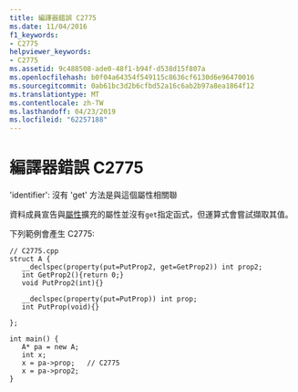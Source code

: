 ```yaml
---
title: 編譯器錯誤 C2775
ms.date: 11/04/2016
f1_keywords:
- C2775
helpviewer_keywords:
- C2775
ms.assetid: 9c488508-ade0-48f1-b94f-d538d15f807a
ms.openlocfilehash: b0f04a64354f549115c8636cf6130d6e96470016
ms.sourcegitcommit: 0ab61bc3d2b6cfbd52a16c6ab2b97a8ea1864f12
ms.translationtype: MT
ms.contentlocale: zh-TW
ms.lasthandoff: 04/23/2019
ms.locfileid: "62257188"
---
```

# <a name="compiler-error-c2775"></a>編譯器錯誤 C2775

'identifier': 沒有 'get' 方法是與這個屬性相關聯

資料成員宣告與[屬性](../../cpp/property-cpp.md)擴充的屬性並沒有`get`指定函式，但運算式會嘗試擷取其值。

下列範例會產生 C2775:

```
// C2775.cpp
struct A {
   __declspec(property(put=PutProp2, get=GetProp2)) int prop2;
   int GetProp2(){return 0;}
   void PutProp2(int){}

   __declspec(property(put=PutProp)) int prop;
   int PutProp(void){}

};

int main() {
   A* pa = new A;
   int x;
   x = pa->prop;   // C2775
   x = pa->prop2;
}
```